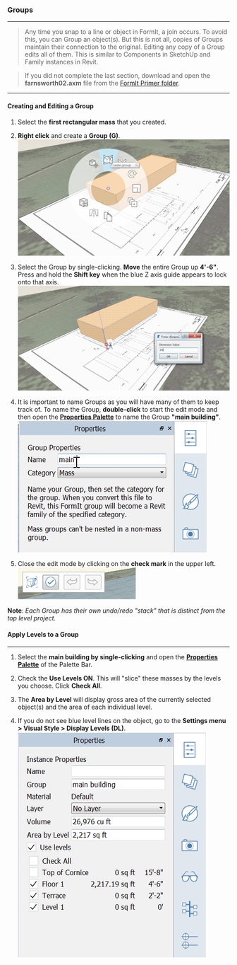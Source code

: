 ### Groups
---

>Any time you snap to a line or object in FormIt, a join occurs. To avoid this, you can Group an object(s). But this is not all, copies of Groups maintain their connection to the original. Editing any copy of a Group edits all of them. This is similar to Components in SketchUp and Family instances in Revit.

> If you did not complete the last section, download and open the **farnsworth02.axm** file from the [FormIt Primer folder](https://autodesk.app.box.com/s/thavswirrbflit27rbqzl26ljj7fu1uv/1/9025446442).

---

#### Creating and Editing a Group

1. Select the **first rectangular mass** that you created.

2. **Right click** and create a **Group (G)**. ![](./images/c2f57781-ec11-4fbd-87b0-c5fd33ad8b07.png)

3. Select the Group by single-clicking. **Move** the entire Group up **4'-6"**. Press and hold the **Shift key** when the blue Z axis guide appears to lock onto that axis. ![](./images/293f6046-366c-43ca-858b-389f0c260be6.png)

4. It is important to name Groups as you will have many of them to keep track of. To name the Group, **double-click** to start the edit mode and then open the [**Properties Palette**](../tool-library/tool-bars-extended.md) to name the Group **"main building"**. <br>
    ![](./images/93c9106d-7676-4cd7-b5e2-b00a56c4e30f.png)

5. Close the edit mode by clicking on the **check mark** in the upper left. ![](./images/3b0e7944-9cb1-4852-9b3b-aedf75fc5270.png)



**Note**: *Each Group has their own undo/redo "stack" that is distinct from the top level project.*

#### Apply Levels to a Group
---

1. Select the **main building by single-clicking** and open the [**Properties Palette**](../tool-library-tool-bars-extended.md) of the Palette Bar.

2. Check the **Use Levels ON**. This will "slice" these masses by the levels you choose. Click **Check All**.

3. The **Area by Level** will display gross area of the currently selected object(s) and the area of each individual level.

4. If you do not see blue level lines on the object, go to the **Settings menu &gt; Visual Style &gt; Display Levels (DL)**. <br>
     ![](./images/8b2036b8-b627-44a2-ada8-b901cdb380d2.png)

